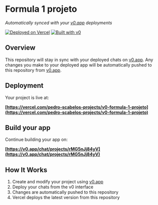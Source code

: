 # Formula 1 projeto

*Automatically synced with your [v0.app](https://v0.app) deployments*

[![Deployed on Vercel](https://img.shields.io/badge/Deployed%20on-Vercel-black?style=for-the-badge&logo=vercel)](https://vercel.com/pedro-scabelos-projects/v0-formula-1-projeto)
[![Built with v0](https://img.shields.io/badge/Built%20with-v0.app-black?style=for-the-badge)](https://v0.app/chat/projects/rMG5nJj84yV)

## Overview

This repository will stay in sync with your deployed chats on [v0.app](https://v0.app).
Any changes you make to your deployed app will be automatically pushed to this repository from [v0.app](https://v0.app).

## Deployment

Your project is live at:

**[https://vercel.com/pedro-scabelos-projects/v0-formula-1-projeto](https://vercel.com/pedro-scabelos-projects/v0-formula-1-projeto)**

## Build your app

Continue building your app on:

**[https://v0.app/chat/projects/rMG5nJj84yV](https://v0.app/chat/projects/rMG5nJj84yV)**

## How It Works

1. Create and modify your project using [v0.app](https://v0.app)
2. Deploy your chats from the v0 interface
3. Changes are automatically pushed to this repository
4. Vercel deploys the latest version from this repository